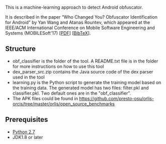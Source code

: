 This is a machine-learning approach to detect Android obfuscator. 

It is described in the paper “Who Changed You? Obfuscator Identification for Android” by Yan Wang and Atanas Rountev, which appeared at the IEEE/ACM International Conference on Mobile Software Engineering and Systems (MOBILESoft'17) \[[PDF](http://web.cse.ohio-state.edu/presto/pubs/msoft17.pdf)\] \[[BibTeX](http://web.cse.ohio-state.edu/presto/pubs/msoft17.bib)\].

## Structure
* obf_classifier is the folder of the tool. A README.txt file is in the folder for more instructions on how to use this tool
* dex_parser_src.zip contains the Java source code of the dex parser used in the tool
* learning.py is the Python script to generate the training model based on the training data. The generated model has two files: filter.pkl and classifier.pkl. Two default ones are in the "obf_classifier". 
* The APK files could be found in https://github.com/presto-osu/orlis-orcis/tree/master/orlis/open_source_benchmarks

## Prerequisites
 * [Python 2.7](https://www.python.org/download/releases/2.7/)
 * JDK1.8 or later
